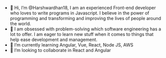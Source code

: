 - 👋 Hi, I’m @Harshwardhan18, I am an experienced Front-end developer who loves to write programs in Javascript. I believe in the power of programming and transforming and improving the lives of people around the world.
- 👀 I am obsessed with problem-solving which software engineering has a lot to offer. I am eager to learn new stuff when it comes to things that help ease development and management.
- 🌱 I’m currently learning Angular, Vue, React, Node JS, AWS
- 💞️ I’m looking to collaborate in React and Angular

<!---
Harshwardhan18/Harshwardhan18 is a ✨ special ✨ repository because its `README.md` (this file) appears on your GitHub profile.
You can click the Preview link to take a look at your changes.
--->
